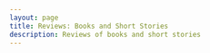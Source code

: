 ```yaml
---
layout: page
title: Reviews: Books and Short Stories
description: Reviews of books and short stories
---
```

